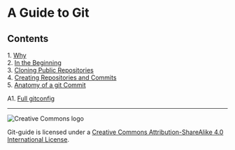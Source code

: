 # A Guide to Git

## Contents

1\. [Why][1]  
2\. [In the Beginning][2]  
3\. [Cloning Public Repositories][3]  
4\. [Creating Repositories and Commits][4]  
5\. [Anatomy of a git Commit][5]  

A1. [Full gitconfig][A1]  

[1]: https://github.com/samposm/git-guide/blob/master/1-why.md
[2]: https://github.com/samposm/git-guide/blob/master/2-in-the-beginning.md
[3]: https://github.com/samposm/git-guide/blob/master/3-cloning-public-repositories.md
[4]: https://github.com/samposm/git-guide/blob/master/4-creating-repositories-and-commits.md
[5]: https://github.com/samposm/git-guide/blob/master/5-anatomy-of-a-git-commit.md

[A1]: https://github.com/samposm/git-guide/blob/master/A1-full-gitconfig.md

---

![Creative Commons logo][cclogo]

Git-guide is licensed under a [Creative Commons Attribution-ShareAlike 4.0 International License][50].

[50]: http://creativecommons.org/licenses/by-sa/4.0/
[cclogo]: https://github.com/samposm/git-guide/blob/master/images/cc-by-sa-88x31.png
